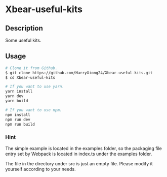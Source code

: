 # Xbear-useful-kits

## Description

Some useful kits.

## Usage

```bash
# Clone it from Github.
$ git clone https://github.com/HarryXiong24/Xbear-useful-kits.git
$ cd Xbear-useful-kits
```

```bash
# If you want to use yarn.
yarn install
yarn dev
yarn build
```

```bash
# If you want to use npm.
npm install
npm run dev
npm run build
```

### Hint

The simple example is located in the examples folder, so the packaging file entry set by Webpack is located in index.ts under the examples folder.

The file in the directory under src is just an empty file. Please modify it yourself according to your needs.
